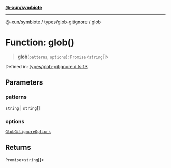 [**@-xun/symbiote**](../../../README.md)

***

[@-xun/symbiote](../../../README.md) / [types/glob-gitignore](../README.md) / glob

# Function: glob()

> **glob**(`patterns`, `options`): `Promise`\<`string`[]\>

Defined in: [types/glob-gitignore.d.ts:13](https://github.com/Xunnamius/symbiote/blob/39b78f935df3d66a96654bd78c86b3952384b660/types/glob-gitignore.d.ts#L13)

## Parameters

### patterns

`string` | `string`[]

### options

[`GlobGitignoreOptions`](../type-aliases/GlobGitignoreOptions.md)

## Returns

`Promise`\<`string`[]\>
